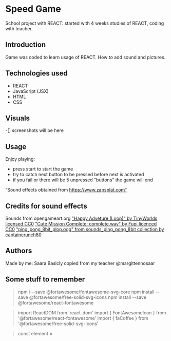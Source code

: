 # Speed Game

School project with REACT: started with 4 weeks studies of REACT, coding with teacher.

## Introduction

Game was coded to learn usage of REACT.
How to add sound and pictures.

## Technologies used

- REACT
- JavaScript (JSX)
- HTML
- CSS

## Visuals

-[] screenshots will be here

## Usage

Enjoy playing:

- press start to start the game
- try to catch next button to be pressed before next is activated
- if you fail or there will be 5 unpressed "buttons" the game will end

“Sound effects obtained from https://www.zapsplat.com“

## Credits for sound effects

Sounds from opengameart.org
["Happy Adveture (Loop)" by TinyWorlds licensed CC0](https://opengameart.org/content/happy-adventure-loop)
["Cute Mission Complete: complete.wav" by Fupi licenced CC0](https://opengameart.org/content/cute-mission-complete)
["ping_pong_8bit_plop.ogg" from sounds_ping_pong_8bit collection by captaincrunch80](https://opengameart.org/content/3-ping-pong-sounds-8-bit-style)

## Authors

Made by me: Saara
Basicly copied from my teacher @margittennosaar

## Some stuff to remember

> npm i --save @fortawesome/fontawesome-svg-core
> npm install --save @fortawesome/free-solid-svg-icons
> npm install --save @fortawesome/react-fontawesome

> import ReactDOM from 'react-dom'
> import { FontAwesomeIcon } from '@fortawesome/react-fontawesome'
> import { faCoffee } from '@fortawesome/free-solid-svg-icons'

> const element = <FontAwesomeIcon icon={faCoffee} />

